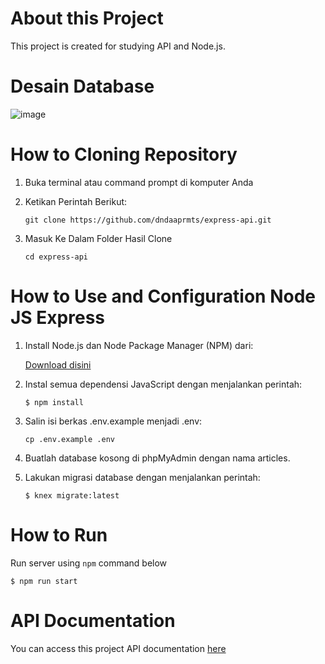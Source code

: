 # About this Project
This project is created for studying API and Node.js.

# Desain Database 
![image](https://github.com/dndaaprmts/latihan-git-/assets/140226220/edca9ccf-09ef-47d1-8678-ec0a432a720c)

# How to Cloning Repository
1. Buka terminal atau command prompt di komputer Anda
2. Ketikan Perintah Berikut:
   
   ``` git clone https://github.com/dndaaprmts/express-api.git ```
3. Masuk Ke Dalam Folder Hasil Clone
   
   ``` cd express-api ```

# How to Use and Configuration Node JS Express
1. Install Node.js dan Node Package Manager (NPM) dari:
   
   [Download disini](https://nodejs.org/en/download/)
2. Instal semua dependensi JavaScript dengan menjalankan perintah:
   
   ``` $ npm install ```
3. Salin isi berkas .env.example menjadi .env:
   
   ``` cp .env.example .env ```
4. Buatlah database kosong di phpMyAdmin dengan nama articles.
5. Lakukan migrasi database dengan menjalankan perintah:
   
   ``` $ knex migrate:latest ``` 

# How to Run
Run server using ```npm``` command below

  ``` $ npm run start ```

# API Documentation
You can access this project API documentation [here](https://documenter.getpostman.com/view/29495277/2sA3BuV8V6)



